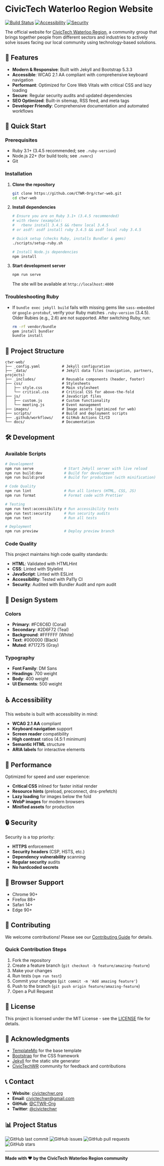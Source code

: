 # CivicTech Waterloo Region Website

[![Build Status](https://github.com/CTWR-Org/ctwr-web/workflows/CI/badge.svg)](https://github.com/CTWR-Org/ctwr-web/actions)
[![Accessibility](https://github.com/CTWR-Org/ctwr-web/workflows/Accessibility/badge.svg)](https://github.com/CTWR-Org/ctwr-web/actions)
[![Security](https://github.com/CTWR-Org/ctwr-web/workflows/Security/badge.svg)](https://github.com/CTWR-Org/ctwr-web/actions)

The official website for [CivicTech Waterloo Region](https://civictechwr.org), a community group that brings together people from different sectors and industries to actively solve issues facing our local community using technology-based solutions.

## 🌟 Features

- **Modern & Responsive**: Built with Jekyll and Bootstrap 5.3.3
- **Accessible**: WCAG 2.1 AA compliant with comprehensive keyboard navigation
- **Performant**: Optimized for Core Web Vitals with critical CSS and lazy loading
- **Secure**: Regular security audits and updated dependencies
- **SEO Optimized**: Built-in sitemap, RSS feed, and meta tags
- **Developer Friendly**: Comprehensive documentation and automated workflows

## 🚀 Quick Start

### Prerequisites

- Ruby 3.1+ (3.4.5 recommended; see `.ruby-version`)
- Node.js 22+ (for build tools; see `.nvmrc`)
- Git

### Installation

1. **Clone the repository**

   ```bash
   git clone https://github.com/CTWR-Org/ctwr-web.git
   cd ctwr-web
   ```

2. **Install dependencies**

   ```bash
   # Ensure you are on Ruby 3.1+ (3.4.5 recommended)
   # with rbenv (example):
   #   rbenv install 3.4.5 && rbenv local 3.4.5
   # or asdf: asdf install ruby 3.4.5 && asdf local ruby 3.4.5

   # Quick setup (checks Ruby, installs Bundler & gems)
   ./scripts/setup-ruby.sh

   # Install Node.js dependencies
   npm install
   ```

3. **Start development server**

   ```bash
   npm run serve
   ```

   The site will be available at `http://localhost:4000`

### Troubleshooting Ruby

- If `bundle exec jekyll build` fails with missing gems like `sass-embedded` or
  `google-protobuf`, verify your Ruby matches `.ruby-version` (3.4.5). Older
  Rubies (e.g., 2.6) are not supported. After switching Ruby, run:
  ```bash
  rm -rf vendor/bundle
  gem install bundler
  bundle install
  ```

## 📁 Project Structure

```
ctwr-web/
├── _config.yaml          # Jekyll configuration
├── _data/                # Jekyll data files (navigation, partners, projects)
├── _includes/            # Reusable components (header, footer)
├── css/                  # Stylesheets
│   ├── style.css         # Main stylesheet
│   └── critical.css      # Critical CSS for above-the-fold
├── js/                   # JavaScript files
│   ├── custom.js         # Custom functionality
│   └── meeting.js        # Event management
├── images/               # Image assets (optimized for web)
├── scripts/              # Build and deployment scripts
├── .github/workflows/    # GitHub Actions CI/CD
└── docs/                 # Documentation
```

## 🛠️ Development

### Available Scripts

```bash
# Development
npm run serve              # Start Jekyll server with live reload
npm run build:dev          # Build for development
npm run build:prod         # Build for production (with minification)

# Code Quality
npm run lint               # Run all linters (HTML, CSS, JS)
npm run format             # Format code with Prettier

# Testing
npm run test:accessibility # Run accessibility tests
npm run test:security      # Run security audits
npm run test               # Run all tests

# Deployment
npm run preview            # Deploy preview branch
```

### Code Quality

This project maintains high code quality standards:

- **HTML**: Validated with HTMLHint
- **CSS**: Linted with Stylelint
- **JavaScript**: Linted with ESLint
- **Accessibility**: Tested with Pa11y CI
- **Security**: Audited with Bundler Audit and npm audit

## 🎨 Design System

### Colors

- **Primary**: #FC6C6D (Coral)
- **Secondary**: #2D6F72 (Teal)
- **Background**: #FFFFFF (White)
- **Text**: #000000 (Black)
- **Muted**: #717275 (Gray)

### Typography

- **Font Family**: DM Sans
- **Headings**: 700 weight
- **Body**: 400 weight
- **UI Elements**: 500 weight

## ♿ Accessibility

This website is built with accessibility in mind:

- **WCAG 2.1 AA** compliant
- **Keyboard navigation** support
- **Screen reader** compatibility
- **High contrast** ratios (4.5:1 minimum)
- **Semantic HTML** structure
- **ARIA labels** for interactive elements

## 🚀 Performance

Optimized for speed and user experience:

- **Critical CSS** inlined for faster initial render
- **Resource hints** (preload, preconnect, dns-prefetch)
- **Lazy loading** for images below the fold
- **WebP images** for modern browsers
- **Minified assets** for production

## 🔒 Security

Security is a top priority:

- **HTTPS** enforcement
- **Security headers** (CSP, HSTS, etc.)
- **Dependency vulnerability** scanning
- **Regular security** audits
- **No hardcoded secrets**

## 📱 Browser Support

- Chrome 90+
- Firefox 88+
- Safari 14+
- Edge 90+

## 🤝 Contributing

We welcome contributions! Please see our [Contributing Guide](CONTRIBUTING.md) for details.

### Quick Contribution Steps

1. Fork the repository
2. Create a feature branch (`git checkout -b feature/amazing-feature`)
3. Make your changes
4. Run tests (`npm run test`)
5. Commit your changes (`git commit -m 'Add amazing feature'`)
6. Push to the branch (`git push origin feature/amazing-feature`)
7. Open a Pull Request

## 📄 License

This project is licensed under the MIT License - see the [LICENSE](LICENSE) file for details.

## 🙏 Acknowledgments

- [TemplateMo](https://templatemo.com) for the base template
- [Bootstrap](https://getbootstrap.com) for the CSS framework
- [Jekyll](https://jekyllrb.com) for the static site generator
- [CivicTechWR](https://civictechwr.org) community for feedback and contributions

## 📞 Contact

- **Website**: [civictechwr.org](https://civictechwr.org)
- **Email**: civictechwr@gmail.com
- **GitHub**: [@CTWR-Org](https://github.com/CTWR-Org)
- **Twitter**: [@civictechwr](https://twitter.com/civictechwr)

## 📊 Project Status

![GitHub last commit](https://img.shields.io/github/last-commit/CTWR-Org/ctwr-web)
![GitHub issues](https://img.shields.io/github/issues/CTWR-Org/ctwr-web)
![GitHub pull requests](https://img.shields.io/github/issues-pr/CTWR-Org/ctwr-web)
![GitHub stars](https://img.shields.io/github/stars/CTWR-Org/ctwr-web)

---

**Made with ❤️ by the CivicTech Waterloo Region community**
